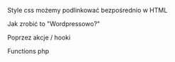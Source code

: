 Style css możemy podlinkować bezpośrednio w HTML

Jak zrobić to "Wordpressowo?"

Poprzez akcje / hooki

Functions php
